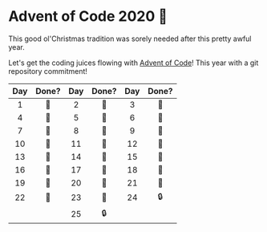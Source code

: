 # Advent of Code 2020 🎄
This good ol'Christmas tradition was sorely needed after this pretty awful year. 

Let's get the coding juices flowing with [Advent of Code](https://adventofcode.com)! This year with a git repository commitment!

| Day | Done? | Day | Done? | Day | Done? |
|:---:|:-----:|:---:|:-----:|:---:|:-----:|
|  1   |   🌟  |  2 |   🌟  |   3  |   🌟  |
|  4   |   🌟  |  5 |   🌟  |   6  |   🌟  |
|  7   |   🌟  |  8 |   🌟  |   9  |   🌟  |
|  10  |   🌟  | 11 |   🌟  |  12  |   🌟  |
|  13  |   🌟  | 14 |   🌟  |  15  |   🌟  |
|  16  |   🌟  | 17 |   🌟  |  18  |   🌟  |
|  19  |   🌟  | 20 |   🌟  |  21  |   🌟  |
|  22  |   🌟  | 23 |   🌟  |  24  |   🔒  |
|      |       | 25 |  🔒   |      |      |